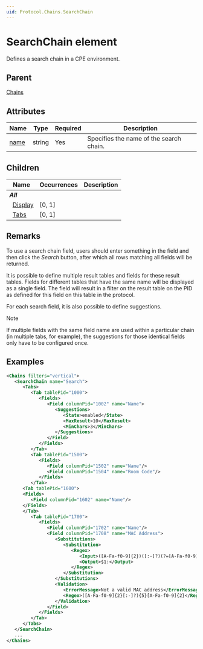 ```yaml
---
uid: Protocol.Chains.SearchChain
---
```


# SearchChain element

<!-- RN 15490, RN 15595, RN 1614 -->

Defines a search chain in a CPE environment.

## Parent

[Chains](xref:Protocol.Chains)

## Attributes

| Name                                          | Type   | Required | Description                             |
|-----------------------------------------------|--------|----------|-----------------------------------------|
| [name](xref:Protocol.Chains.SearchChain-name) | string | Yes      | Specifies the name of the search chain. |

## Children

| Name                                                            | Occurrences | Description |
|-----------------------------------------------------------------|-------------|-------------|
| ***All***                                                       |             |             |
| &nbsp;&nbsp;[Display](xref:Protocol.Chains.SearchChain.Display) | [0, 1]      |             |
| &nbsp;&nbsp;[Tabs](xref:Protocol.Chains.SearchChain.Tabs)       | [0, 1]      |             |

## Remarks

To use a search chain field, users should enter something in the field and then click the *Search* button, after which all rows matching all fields will be returned.

It is possible to define multiple result tables and fields for these result tables. Fields for different tables that have the same name will be displayed as a single field. The field will result in a filter on the result table on the PID as defined for this field on this table in the protocol.

For each search field, it is also possible to define suggestions.

> [!NOTE]
> If multiple fields with the same field name are used within a particular chain (in multiple tabs, for example), the suggestions for those identical fields only have to be configured once.

## Examples

```xml
<Chains filters="vertical">
   <SearchChain name="Search">
      <Tabs>
         <Tab tablePid="1000">
            <Fields>
               <Field columnPid="1002" name="Name">
                  <Suggestions>
                     <State>enabled</State>
                     <MaxResult>10</MaxResult>
                     <MinChars>3</MinChars>
                  </Suggestions>
               </Field>
            </Fields>
         </Tab>
         <Tab tablePid="1500">
            <Fields>
               <Field columnPid="1502" name="Name"/>
               <Field columnPid="1504" name="Room Code"/>
            </Fields>
         </Tab>
      <Tab tablePid="1600">
      <Fields>
         <Field columnPid="1602" name="Name"/>
      </Fields>
      </Tab>
         <Tab tablePid="1700">
            <Fields>
               <Field columnPid="1702" name="Name"/>
               <Field columnPid="1708" name="MAC Address">
                  <Substitutions>
                     <Substitution>
                        <Regex>
                           <Input>([A-Fa-f0-9]{2})([:-]?)(?=[A-Fa-f0-9])</Input>
                           <Output>$1:</Output>
                        </Regex>
                     </Substitution>
                  </Substitutions>
                  <Validation>
                     <ErrorMessage>Not a valid MAC address</ErrorMessage>
                     <Regex>([A-Fa-f0-9]{2}[:-]?){5}[A-Fa-f0-9]{2}</Regex>
                  </Validation>
               </Field>
            </Fields>
         </Tab>
      </Tabs>
   </SearchChain>
   ...
</Chains>
```
